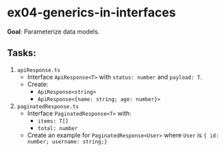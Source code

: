 # ex04-generics-in-interfaces

**Goal**: Parameterize data models.

## Tasks:

1. `apiResponse.ts`
   - Interface `ApiResponse<T>` with `status: number` and `payload: T`.
   - Create:
     - `ApiResponse<string>`
     - `ApiResponse<{name: string; age: number}>`
2. `paginatedResponse.ts`
   - Interface `PaginatedResponse<T>` with:
     - `items: T[]`
     - `total: number`
   - Create an example for `PaginatedResponse<User>` where `User` is `{ id: number; username: string;}`
